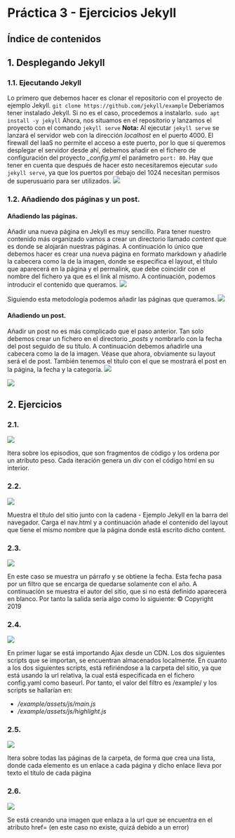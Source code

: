 # Práctica 3 - Ejercicios Jekyll

## Índice de contenidos

## 1. Desplegando Jekyll
### 1.1. Ejecutando Jekyll
Lo primero que debemos hacer es clonar el repositorio con el proyecto de ejemplo Jekyll.
`git clone https://github.com/jekyll/example`
Deberíamos tener instalado Jekyll. Si no es el caso, procedemos a instalarlo.
`sudo apt install -y jekyll`
Ahora, nos situamos en el repositorio y lanzamos el proyecto con el comando `jekyll serve`
**Nota:** Al ejecutar `jekyll serve` se lanzará el servidor web con la dirección *localhost* en el puerto 4000. El firewall del IaaS no permite el acceso a este puerto, por lo que si queremos desplegar el servidor desde ahí, debemos añadir en el fichero de configuración del proyecto *_config.yml* el parámetro `port: 80`.
Hay que tener en cuenta que después de hacer esto necesitaremos ejecutar `sudo jekyll serve`, ya que los puertos por debajo del 1024 necesitan permisos de superusuario para ser utilizados.
<a href="http://i.imgur.com/1DcBbhm.png">
  <img src="http://imgur.com/1DcBbhml.png" />
</a>

### 1.2. Añadiendo dos páginas y un post.
#### Añadiendo las páginas.
Añadir una nueva página en Jekyll es muy sencillo. Para tener nuestro contenido más organizado vamos a crear un directorio llamado *content* que es donde se alojarán nuestras páginas.
A continuación lo único que debemos hacer es crear una nueva página en formato markdown y añadirle la cabecera como la de la imagen, donde se especifica el layout, el título que aparecerá en la página y el permalink, que debe coincidir con el nombre del fichero ya que es el link al mismo. A continuación, podemos introducir el contenido que queramos.
<a href="http://i.imgur.com/L3aPV87.png">
  <img src="http://imgur.com/L3aPV87l.png" />
</a>

Siguiendo esta metodología podemos añadir las páginas que queramos.
<a href="http://i.imgur.com/VF6lQZc.png">
  <img src="http://imgur.com/VF6lQZcl.png" />
</a>

#### Añadiendo un post.
Añadir un post no es más complicado que el paso anterior. Tan solo debemos crear un fichero en el directorio *_posts* y nombrarlo con la fecha del post seguido de su título.
A continuación debemos añadirle una cabecera como la de la imagen. Véase que ahora, obviamente su layout será el de post. También tenemos el título con el que se mostrará el post en la página, la fecha y la categoría.
<a href="http://i.imgur.com/KnxSUgt.png">
  <img src="http://imgur.com/KnxSUgtl.png" />
</a>

<a href="http://i.imgur.com/Nas7m8K.png">
  <img src="http://imgur.com/Nas7m8Kl.png" />
</a>


## 2. Ejercicios
### 2.1.
<a href="http://i.imgur.com/n5mwiSz.png">
  <img src="http://imgur.com/n5mwiSzl.png" />
</a>

Itera sobre los episodios, que son fragmentos de código y los ordena por un atributo peso.
Cada iteración genera un div con el código html en su interior.

### 2.2.
<a href="http://i.imgur.com/xnRiTYJ.png">
  <img src="http://imgur.com/xnRiTYJl.png" />
</a>

Muestra el título del sitio junto con la cadena - Ejemplo Jekyll en la barra del navegador.
Carga el nav.html y a continuación añade el contenido del layout que tiene el mismo nombre que la página donde está escrito dicho content.

### 2.3.
<a href="http://i.imgur.com/HHd1tU4.png">
  <img src="http://imgur.com/HHd1tU4l.png" />
</a>

En este caso se muestra un párrafo y se obtiene la fecha. Esta fecha pasa por un filtro que se encarga de quedarse solamente con el año. A continuación se muestra el autor del sitio, que si no está definido aparecerá en blanco. Por tanto la salida sería algo como lo siguiente:
© Copyright 2019

### 2.4.
<a href="http://i.imgur.com/aQNOmzv.png">
  <img src="http://imgur.com/aQNOmzvl.png" />
</a>

En primer lugar se está importando Ajax desde un CDN.
Los dos siguientes scripts que se importan, se encuentran almacenados localmente.
En cuanto a los dos siguientes scripts, está refiriéndose a la carpeta del sitio, ya que está usando la url relativa, la cual está especificada en el fichero config.yaml como baseurl. Por tanto, el valor del filtro es /example/ y los scripts se hallarían en:

* */example/assets/js/main.js*
* */example/assets/js/highlight.js*


### 2.5.
<a href="http://i.imgur.com/x1crgJA.png">
  <img src="http://imgur.com/x1crgJAl.png" />
</a>

Itera sobre todas las páginas de la carpeta, de forma que crea una lista, donde cada elemento es un enlace a cada página y dicho enlace lleva por texto el título de cada página

### 2.6.
<a href="http://i.imgur.com/oxiyTCe.png">
  <img src="http://imgur.com/oxiyTCel.png" />
</a>

Se está creando una imagen que enlaza a la url que se encuentra en el atributo href= (en este caso no existe, quizá debido a un error)
